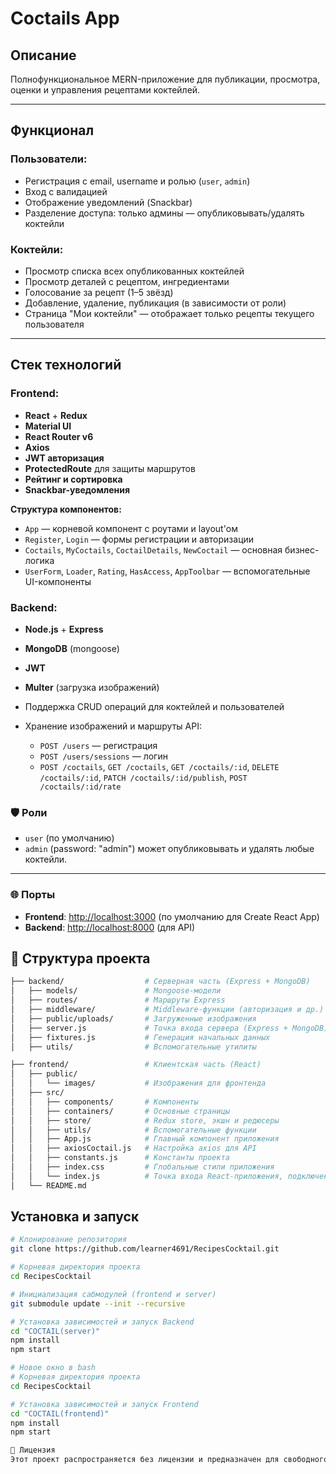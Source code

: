 ﻿# Coctails App

## Описание

Полнофункциональное MERN-приложение для публикации, просмотра, оценки и управления рецептами коктейлей.

---

## Функционал

### Пользователи:
- Регистрация с email, username и ролью (`user`, `admin`)
- Вход с валидацией
- Отображение уведомлений (Snackbar)
- Разделение доступа: только админы — опубликовывать/удалять коктейли

### Коктейли:
- Просмотр списка всех опубликованных коктейлей
- Просмотр деталей с рецептом, ингредиентами
- Голосование за рецепт (1–5 звёзд)
- Добавление, удаление, публикация (в зависимости от роли)
- Страница "Мои коктейли" — отображает только рецепты текущего пользователя

---

## Стек технологий

### Frontend:
- **React** + **Redux**
- **Material UI**
- **React Router v6**
- **Axios**
- **JWT авторизация**
- **ProtectedRoute** для защиты маршрутов
- **Рейтинг и сортировка**
- **Snackbar-уведомления**

**Структура компонентов:**
  - `App` — корневой компонент с роутами и layout'ом
  - `Register`, `Login` — формы регистрации и авторизации
  - `Coctails`, `MyCoctails`, `CoctailDetails`, `NewCoctail` — основная бизнес-логика
  - `UserForm`, `Loader`, `Rating`, `HasAccess`, `AppToolbar` — вспомогательные UI-компоненты

### Backend:
- **Node.js** + **Express**
- **MongoDB** (mongoose)
- **JWT**
- **Multer** (загрузка изображений)

- Поддержка CRUD операций для коктейлей и пользователей
- Хранение изображений и маршруты API:
  - `POST /users` — регистрация
  - `POST /users/sessions` — логин
  - `POST /coctails`, `GET /coctails`, `GET /coctails/:id`, `DELETE /coctails/:id`, `PATCH /coctails/:id/publish`, `POST /coctails/:id/rate`

### 🛡 Роли
- `user` (по умолчанию)
- `admin` (password: "admin") может опубликовывать и удалять любые коктейли.
---

### 🌐 Порты
- **Frontend**: [http://localhost:3000](http://localhost:3000) (по умолчанию для Create React App)
- **Backend**: [http://localhost:8000](http://localhost:8000) (для API)

## 📁 Структура проекта

```bash
├── backend/                  # Серверная часть (Express + MongoDB)
│   ├── models/               # Mongoose-модели
│   ├── routes/               # Маршруты Express
│   ├── middleware/           # Middleware-функции (авторизация и др.)
│   ├── public/uploads/       # Загруженные изображения
│   ├── server.js             # Точка входа сервера (Express + MongoDB)
│   ├── fixtures.js           # Генерация начальных данных
│   ├── utils/                # Вспомогательные утилиты

├── frontend/                 # Клиентская часть (React)
│   ├── public/
│   │   └── images/           # Изображения для фронтенда
│   ├── src/
│   │   ├── components/       # Компоненты 
│   │   ├── containers/       # Основные страницы
│   │   ├── store/            # Redux store, экшн и редюсеры
│   │   ├── utils/            # Вспомогательные функции
│   │   ├── App.js            # Главный компонент приложения
│   │   ├── axiosCoctail.js   # Настройка axios для API
│   │   ├── constants.js      # Константы проекта
│   │   ├── index.css         # Глобальные стили приложения
│   │   └── index.js          # Точка входа React-приложения, подключение Redux и маршрутизации
│   └── README.md
```

## Установка и запуск

```bash
# Клонирование репозитория
git clone https://github.com/learner4691/RecipesCocktail.git

# Корневая директория проекта
cd RecipesCocktail

# Инициализация сабмодулей (frontend и server)
git submodule update --init --recursive

# Установка зависимостей и запуск Backend
cd "COCTAIL(server)"
npm install
npm start

# Новое окно в bash
# Корневая директория проекта
cd RecipesCocktail

# Установка зависимостей и запуск Frontend
cd "COCTAIL(frontend)"
npm install
npm start

📄 Лицензия 
Этот проект распространяется без лицензии и предназначен для свободного использования в учебных целях.
